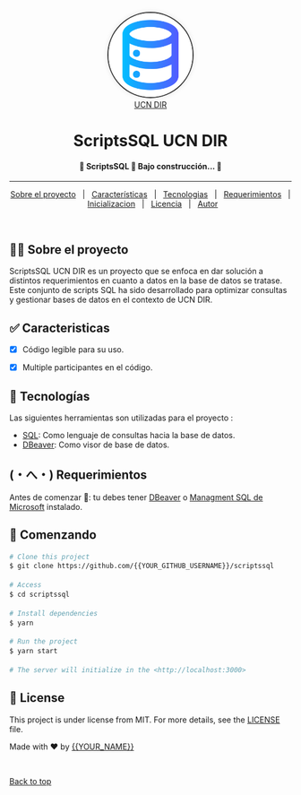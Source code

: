 <style>
  /* Estilos generales del contenedor */
  .logo-container {
    text-align: center; /* Centrar el contenido */
  }

  /* Estilos específicos de la imagen (logo) */
  .logo-container img {
    width: 150px; /* Ancho deseado para el logo */
    height: auto; /* Altura automática para mantener la proporción original */
    border-radius: 50%; /* Añadir esquinas redondeadas para un aspecto más suave (opcional) */
    border: 2px solid #333; /* Añadir un borde opcional */
    box-shadow: 0 0 10px rgba(0, 0, 0, 0.1); /* Añadir una sombra suave (opcional) */
  }
</style>

<div align="center" id="top">  
  <div class="logo-container" >
    <img src="8699849.PNG" alt="Logo"  />
  </div>  
  <a href="https://www.ucn.cl">UCN DIR</a>
</div>

<h1 align="center">ScriptsSQL UCN DIR</h1>

<p align="center">
  

</p>

<!-- Status -->

<h4 align="center"> 
	🚧  ScriptsSQL 🚀 Bajo construcción...  🚧
</h4> 

<hr> 

<p align="center">
  <a href="#dart-about">Sobre el proyecto</a> &#xa0; | &#xa0; 
  <a href="#sparkles-features">Características</a> &#xa0; | &#xa0;
  <a href="#rocket-technologies">Tecnologias</a> &#xa0; | &#xa0;
  <a href="#white_check_mark-requirements">Requerimientos</a> &#xa0; | &#xa0;
  <a href="#checkered_flag-starting">Inicializacion</a> &#xa0; | &#xa0;
  <a href="#memo-license">Licencia</a> &#xa0; | &#xa0;
  <a href="https://github.com/{{YOUR_GITHUB_USERNAME}}" target="_blank">Autor</a>
</p>

<br>

## 👨‍💼 Sobre el proyecto ##

ScriptsSQL UCN DIR es un proyecto que se enfoca en dar solución a distintos requerimientos en cuanto a datos en la base de datos se tratase. Este conjunto de scripts SQL ha sido desarrollado para optimizar consultas y gestionar bases de datos en el contexto de UCN DIR.

## ✅ Caracteristicas ##

- [x] Código legible para su uso.
- [x] Multiple participantes en el código.


## 🚀 Tecnologías ##

Las siguientes herramientas son utilizadas para el proyecto :

- [SQL](https://expo.io/): Como lenguaje de consultas hacia la base de datos.
- [DBeaver](https://nodejs.org/en/): Como visor de base de datos.


## (・へ・) Requerimientos ##

Antes de comenzar 🏁: tu debes tener [DBeaver](https://git-scm.com) o [Managment SQL de Microsoft](https://nodejs.org/en/) instalado.

## 🏁 Comenzando ##

```bash
# Clone this project
$ git clone https://github.com/{{YOUR_GITHUB_USERNAME}}/scriptssql

# Access
$ cd scriptssql

# Install dependencies
$ yarn

# Run the project
$ yarn start

# The server will initialize in the <http://localhost:3000>
```

## :memo: License ##

This project is under license from MIT. For more details, see the [LICENSE](LICENSE.md) file.


Made with :heart: by <a href="https://github.com/{{YOUR_GITHUB_USERNAME}}" target="_blank">{{YOUR_NAME}}</a>

&#xa0;

<a href="#top">Back to top</a>
